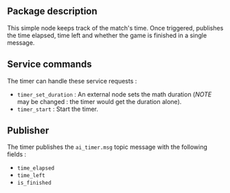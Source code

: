 ## Package description
This simple node keeps track of the match's time.
Once triggered, publishes the time elapsed, time left and whether the game is finished in a single message.

## Service commands
The timer can handle these service requests :
    
- `timer_set_duration` : An external node sets the math duration (*NOTE* may be changed : the timer would get the duration alone).
- `timer_start` : Start the timer.

## Publisher
The timer publishes the `ai_timer.msg` topic message with the following fields :
- `time_elapsed`
- `time_left`
- `is_finished`
